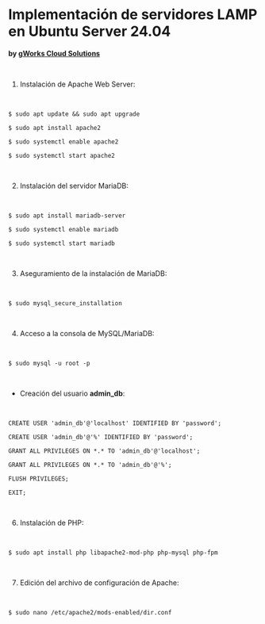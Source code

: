 # Implementación de servidores LAMP en Ubuntu Server 24.04
**by [gWorks Cloud Solutions](https://www.gworks-ec.com)**

<br>

1. Instalación de Apache Web Server:

<br>

`$ sudo apt update && sudo apt upgrade`

`$ sudo apt install apache2`

`$ sudo systemctl enable apache2`

`$ sudo systemctl start apache2`

<br>

2. Instalación del servidor MariaDB:

<br>

`$ sudo apt install mariadb-server`

`$ sudo systemctl enable mariadb`

`$ sudo systemctl start mariadb`

<br>

3. Aseguramiento de la instalación de MariaDB:

<br>

`$ sudo mysql_secure_installation`

<br>

4. Acceso a la consola de MySQL/MariaDB:

<br>

`$ sudo mysql -u root -p`

<br>

- Creación del usuario **admin_db**:

<br>

`CREATE USER 'admin_db'@'localhost' IDENTIFIED BY 'password';`

`CREATE USER 'admin_db'@'%' IDENTIFIED BY 'password';`

`GRANT ALL PRIVILEGES ON *.* TO 'admin_db'@'localhost';`

`GRANT ALL PRIVILEGES ON *.* TO 'admin_db'@'%';`

`FLUSH PRIVILEGES;`

`EXIT;`

<br>

6. Instalación de PHP:

<br>

`$ sudo apt install php libapache2-mod-php php-mysql php-fpm`

<br>

7. Edición del archivo de configuración de Apache:

<br>

`$ sudo nano /etc/apache2/mods-enabled/dir.conf`

<br>

